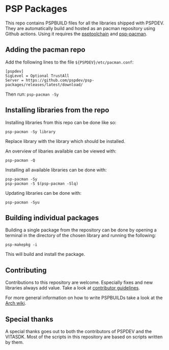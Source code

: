 # PSP Packages

This repo contains PSPBUILD files for all the libraries shipped with PSPDEV. They are automatically build and hosted as an pacman repository using Github actions. Using it requires the [psptoolchain](https://github.com/pspdev/psptoolchain) and [psp-pacman](https://github.com/pspdev/psp-pacman).

## Adding the pacman repo

Add the following lines to the file ``${PSPDEV}/etc/pacman.conf``:

```
[pspdev]
SigLevel = Optional TrustAll
Server = https://github.com/pspdev/psp-packages/releases/latest/download/
```

Then run: ``psp-pacman -Sy``

## Installing libraries from the repo

Installing libraries from this repo can be done like so:

```
psp-pacman -Sy library
```

Replace library with the library which should be installed.

An overview of libaries available can be viewed with:

```
psp-pacman -Q
```

Installing all available libraries can be done with:

```
psp-pacman -Sy
psp-pacman -S $(psp-pacman -Slq)
```

Updating libraries can be done with:

```
psp-pacman -Syu
```

## Building individual packages

Building a single package from the repository can be done by opening a terminal in the directory of the chosen library and running the following:

```
psp-makepkg -i
```

This will build and install the package.

## Contributing

Contributions to this repository are welcome. Especially fixes and new libraries always add value. Take a look at [contributor guidelines](CONTRIBUTING.md).

For more general information on how to write PSPBUILDs take a look at the [Arch wiki](https://wiki.archlinux.org/title/Creating_packages).

## Special thanks

A special thanks goes out to both the contributors of PSPDEV and the VITASDK. Most of the scripts in this repository are based on scripts written by them.
